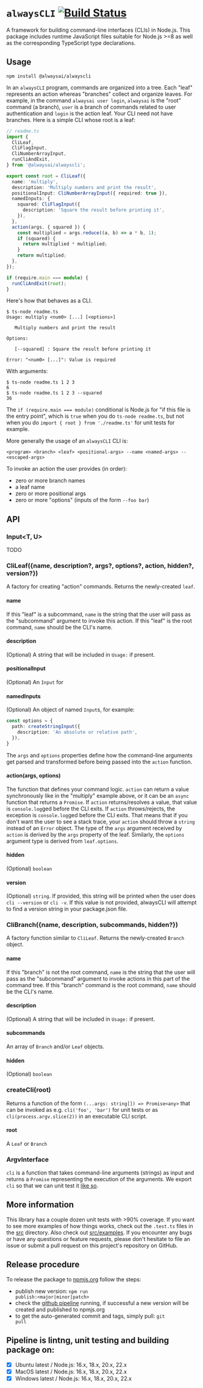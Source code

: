 # `alwaysCLI` [![Build Status](https://travis-ci.com/alwaysai/alwayscli.svg?branch=master)](https://travis-ci.com/alwaysai/alwayscli)

A framework for building command-line interfaces (CLIs) in Node.js. This package includes runtime JavaScript files suitable for Node.js >=8 as well as the corresponding TypeScript type declarations.

## Usage

```
npm install @alwaysai/alwayscli
```

In an `alwaysCLI` program, commands are organized into a tree. Each "leaf" represents an action whereas "branches" collect and organize leaves. For example, in the command `alwaysai user login`, `alwaysai` is the "root" command (a branch), `user` is a branch of commands related to user authentication and `login` is the action leaf. Your CLI need not have branches. Here is a simple CLI whose root is a leaf:
```ts
// readme.ts
import {
  CliLeaf,
  CliFlagInput,
  CliNumberArrayInput,
  runCliAndExit,
} from '@alwaysai/alwayscli';

export const root = CliLeaf({
  name: 'multiply',
  description: 'Multiply numbers and print the result',
  positionalInput: CliNumberArrayInput({ required: true }),
  namedInputs: {
    squared: CliFlagInput({
      description: 'Square the result before printing it',
    }),
  },
  action(args, { squared }) {
    const multiplied = args.reduce((a, b) => a * b, 1);
    if (squared) {
      return multiplied * multiplied;
    }
    return multiplied;
  },
});

if (require.main === module) {
  runCliAndExit(root);
}
```

Here's how that behaves as a CLI.
```
$ ts-node readme.ts
Usage: multiply <num0> [...] [<options>]

   Multiply numbers and print the result

Options:

   [--squared] : Square the result before printing it

Error: "<num0> [...]": Value is required
```

With arguments:
```
$ ts-node readme.ts 1 2 3
6
$ ts-node readme.ts 1 2 3 --squared
36
```
The `if (require.main === module)` conditional is Node.js for "if this file is the entry point", which is `true` when you do `ts-node readme.ts`, but not when you do `import { root } from './readme.ts'` for unit tests for example.

More generally the usage of an `alwaysCLI` CLI is:
```
<program> <branch> <leaf> <positional-args> --name <named-args> -- <escaped-args>
```
To invoke an action the user provides (in order):
- zero or more branch names
- a leaf name
- zero or more positional args
- zero or more "options" (inputs of the form `--foo bar`)

## API
### Input<T, U>
TODO

### CliLeaf({name, description?, args?, options?, action, hidden?, version?})
A factory for creating "action" commands. Returns the newly-created `leaf`.

#### name
If this "leaf" is a subcommand, `name` is the string that the user will pass as the "subcommand" argument to invoke this action. If this "leaf" is the root command, `name` should be the CLI's name.

#### description
(Optional) A string that will be included in `Usage:` if present.

#### positionalInput
(Optional) An `Input` for

#### namedInputs
(Optional) An object of named `Input`s, for example:
```ts
const options = {
  path: createStringInput({
    description: 'An absolute or relative path',
  }),
}
```
The `args` and `options` properties define how the command-line arguments get parsed and transformed before being passed into the `action` function.

#### action(args, options)
The function that defines your command logic. `action` can return a value synchronously like in the "multiply" example above, or it can be an `async` function that returns a `Promise`. If `action` returns/resolves a value, that value is `console.log`ged before the CLI exits. If `action` throws/rejects, the exception is `console.log`ged before the CLI exits. That means that if you don't want the user to see a stack trace, your `action` should throw a `string` instead of an `Error` object. The type of the `args` argument received by `action` is derived by the `args` property of the leaf. Similarly, the `options` argument type is derived from `leaf.options`.

#### hidden
(Optional) `boolean`

#### version
(Optional) `string`. If provided, this string will be printed when the user does `cli --version` or `cli -v`. If this value is not provided, alwaysCLI will attempt to find a version string in your package.json file.

### CliBranch({name, description, subcommands, hidden?})
A factory function similar to `CliLeaf`. Returns the newly-created `Branch` object.

#### name
If this "branch" is not the root command, `name` is the string that the user will pass as the "subcommand" argument to invoke actions in this part of the command tree. If this "branch" command is the root command, `name` should be the CLI's name.

#### description
(Optional) A string that will be included in `Usage:` if present.

#### subcommands
An array of `Branch` and/or `Leaf` objects.

#### hidden
(Optional) `boolean`

### createCli(root)
Returns a function of the form `(...args: string[]) => Promise<any>` that can be invoked as e.g. `cli('foo', 'bar')` for unit tests or as `cli(process.argv.slice(2))` in an executable CLI script.

#### root
A `Leaf` or `Branch`

### ArgvInterface
`cli` is a function that takes command-line arguments (strings) as input and returns a `Promise` representing the execution of the arguments. We export `cli` so that we can unit test it [like so](src/examples/__tests__/readme.test.ts).

## More information
This library has a couple dozen unit tests with >90% coverage. If you want to see more examples of how things works, check out the `.test.ts` files in the [src](src) directory. Also check out [src/examples](src/examples). If you encounter any bugs or have any questions or feature requests, please don't hesitate to file an issue or submit a pull request on this project's repository on GitHub.

## Release procedure
To release the package to [npmjs.org](https://www.npmjs.com/package/@alwaysai/alwayscli) follow the steps:
- publish new version: <code>npm run publish:<major|minor|patch></code>
- check the [github pipeline](https://github.com/alwaysai/alwayscli/actions) running, if successful a new version will be created and published to npmjs.org
- to get the auto-generated commit and tags, simply pull: <code>git pull</code>

## Pipeline is lintng, unit testing and building package on:
- [x] Ubuntu latest / Node.js: 16.x, 18.x, 20.x, 22.x
- [x] MacOS latest / Node.js: 16.x, 18.x, 20.x, 22.x
- [x] Windows latest / Node.js: 16.x, 18.x, 20.x, 22.x
